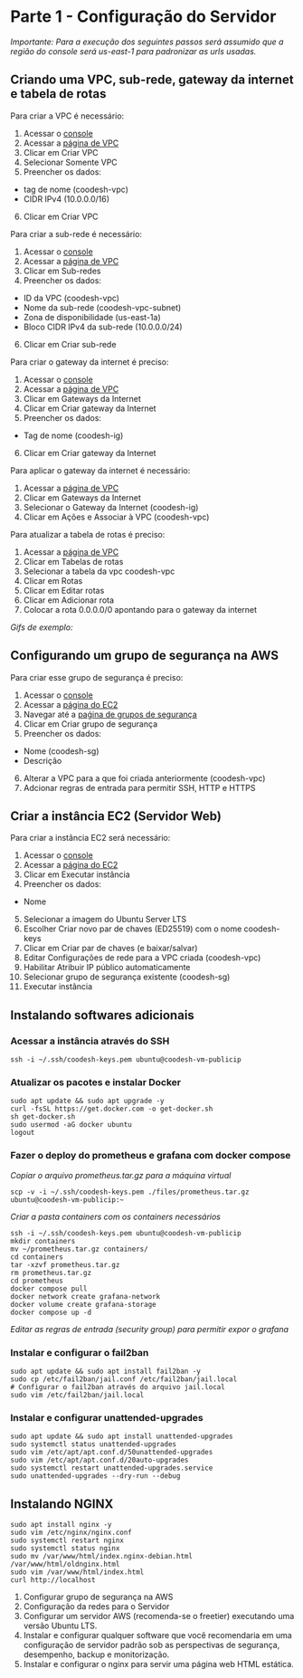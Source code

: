 # Parte 1 - Configuração do Servidor

_Importante: Para a execução dos seguintes passos será assumido que a região do console será us-east-1 para padronizar as urls usadas._

## Criando uma VPC, sub-rede, gateway da internet e tabela de rotas

Para criar a VPC é necessário:

1. Acessar o [console](https://us-east-1.console.aws.amazon.com/console/home?region=us-east-1)
2. Acessar a [página de VPC](https://us-east-1.console.aws.amazon.com/vpcconsole/home?region=us-east-1#Home:)
3. Clicar em Criar VPC
4. Selecionar Somente VPC
5. Preencher os dados:
- tag de nome (coodesh-vpc)
- CIDR IPv4 (10.0.0.0/16)
6. Clicar em Criar VPC

<!-- TODO: Add gif... -->

Para criar a sub-rede é necessário:

1. Acessar o [console](https://us-east-1.console.aws.amazon.com/console/home?region=us-east-1)
2. Acessar a [página de VPC](https://us-east-1.console.aws.amazon.com/vpcconsole/home?region=us-east-1#Home:)
3. Clicar em Sub-redes
4. Preencher os dados:
- ID da VPC (coodesh-vpc)
- Nome da sub-rede (coodesh-vpc-subnet)
- Zona de disponibilidade (us-east-1a)
- Bloco CIDR IPv4 da sub-rede (10.0.0.0/24)
6. Clicar em Criar sub-rede

<!-- TODO: Add gif... -->

Para criar o gateway da internet é preciso:

1. Acessar o [console](https://us-east-1.console.aws.amazon.com/console/home?region=us-east-1)
2. Acessar a [página de VPC](https://us-east-1.console.aws.amazon.com/vpcconsole/home?region=us-east-1#Home:)
3. Clicar em Gateways da Internet
4. Clicar em Criar gateway da Internet
5. Preencher os dados:
- Tag de nome (coodesh-ig)
6. Clicar em Criar gateway da Internet

<!-- TODO: Add gif... -->

Para aplicar o gateway da internet é necessário:

1. Acessar a [página de VPC](https://us-east-1.console.aws.amazon.com/vpcconsole/home?region=us-east-1#Home:)
2. Clicar em Gateways da Internet
3. Selecionar o Gateway da Internet (coodesh-ig)
4. Clicar em Ações e Associar à VPC (coodesh-vpc)

<!-- TODO: Add gif... -->

Para atualizar a tabela de rotas é preciso:

1. Acessar a [página de VPC](https://us-east-1.console.aws.amazon.com/vpcconsole/home?region=us-east-1#Home:)
2. Clicar em Tabelas de rotas
3. Selecionar a tabela da vpc coodesh-vpc
4. Clicar em Rotas
5. Clicar em Editar rotas
6. Clicar em Adicionar rota
7. Colocar a rota 0.0.0.0/0 apontando para o gateway da internet

<!-- TODO: Add gif... -->

_Gifs de exemplo:_

<!-- TODO: Add gifs... -->

## Configurando um grupo de segurança na AWS

Para criar esse grupo de segurança é preciso:

1. Acessar o [console](https://us-east-1.console.aws.amazon.com/console/home?region=us-east-1)
2. Acessar a [página do EC2](https://us-east-1.console.aws.amazon.com/ec2/home?region=us-east-1#Home:)
3. Navegar até a [paǵina de grupos de segurança](https://us-east-1.console.aws.amazon.com/ec2/home?region=us-east-1#SecurityGroups:)
4. Clicar em Criar grupo de segurança
5. Preencher os dados:
- Nome (coodesh-sg)
- Descrição
6. Alterar a VPC para a que foi criada anteriormente (coodesh-vpc)
7. Adcionar regras de entrada para permitir SSH, HTTP e HTTPS

<!-- TODO: Add gif... -->

## Criar a instância EC2 (Servidor Web)

Para criar a instância EC2 será necessário:

1. Acessar o [console](https://us-east-1.console.aws.amazon.com/console/home?region=us-east-1)
2. Acessar a [página do EC2](https://us-east-1.console.aws.amazon.com/ec2/home?region=us-east-1#Home:)
3. Clicar em Executar instância
4. Preencher os dados:
- Nome
5. Selecionar a imagem do Ubuntu Server LTS
6. Escolher Criar novo par de chaves (ED25519) com o nome coodesh-keys
7. Clicar em Criar par de chaves (e baixar/salvar)
8. Editar Configurações de rede para a VPC criada (coodesh-vpc)
9. Habilitar Atribuir IP público automaticamente
10. Selecionar grupo de segurança existente (coodesh-sg)
11. Executar instância

<!-- TODO: Add gif... -->

## Instalando softwares adicionais

### Acessar a instância através do SSH
`ssh -i ~/.ssh/coodesh-keys.pem ubuntu@coodesh-vm-publicip`

### Atualizar os pacotes e instalar Docker
```
sudo apt update && sudo apt upgrade -y
curl -fsSL https://get.docker.com -o get-docker.sh
sh get-docker.sh
sudo usermod -aG docker ubuntu
logout
```

<!-- TODO: Add gif... -->

### Fazer o deploy do prometheus e grafana com docker compose
_Copiar o arquivo prometheus.tar.gz para a máquina virtual_
```
scp -v -i ~/.ssh/coodesh-keys.pem ./files/prometheus.tar.gz ubuntu@coodesh-vm-publicip:~
```

<!-- TODO: Add gif... -->

_Criar a pasta containers com os containers necessários_
```
ssh -i ~/.ssh/coodesh-keys.pem ubuntu@coodesh-vm-publicip
mkdir containers
mv ~/prometheus.tar.gz containers/
cd containers
tar -xzvf prometheus.tar.gz
rm prometheus.tar.gz
cd prometheus
docker compose pull
docker network create grafana-network
docker volume create grafana-storage
docker compose up -d
```

<!-- TODO: Add gif... -->

_Editar as regras de entrada (security group) para permitir expor o grafana_

<!-- TODO: Add gif... -->

### Instalar e configurar o fail2ban
```
sudo apt update && sudo apt install fail2ban -y
sudo cp /etc/fail2ban/jail.conf /etc/fail2ban/jail.local
# Configurar o fail2ban através do arquivo jail.local
sudo vim /etc/fail2ban/jail.local
```

<!-- TODO: Add gif... -->

### Instalar e configurar unattended-upgrades
```
sudo apt update && sudo apt install unattended-upgrades
sudo systemctl status unattended-upgrades
sudo vim /etc/apt/apt.conf.d/50unattended-upgrades
sudo vim /etc/apt/apt.conf.d/20auto-upgrades
sudo systemctl restart unattended-upgrades.service
sudo unattended-upgrades --dry-run --debug
```

<!-- TODO: Add gif... -->

## Instalando NGINX
```
sudo apt install nginx -y
sudo vim /etc/nginx/nginx.conf
sudo systemctl restart nginx
sudo systemctl status nginx
sudo mv /var/www/html/index.nginx-debian.html /var/www/html/oldnginx.html
sudo vim /var/www/html/index.html
curl http://localhost
```

<!-- TODO: Add gif... -->

1. Configurar grupo de segurança na AWS
2. Configuração da redes para o Servidor
3. Configurar um servidor AWS (recomenda-se o freetier) executando uma versão Ubuntu LTS.
4. Instalar e configurar qualquer software que você recomendaria em uma configuração de servidor padrão sob as perspectivas de segurança, desempenho, backup e monitorização.
5. Instalar e configurar o nginx para servir uma página web HTML estática.